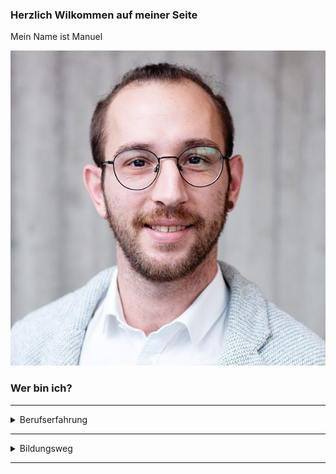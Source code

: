 ### Herzlich Wilkommen auf meiner Seite

Mein Name ist Manuel

![This is an image](1620108214591.jpg)

### Wer bin ich?

-------
<details>
<summary>Berufserfahrung</summary>
<p>

**Manager IT & Kommunikation**, Sodecia Automotive Saarlouis GmbH 
  
* Mitarbeiterverantwortung 
* Projektmanagement für SAP Implementierung
    * Statusmeetings und Reporting
    * Koordination und Abstimmung mit Stakeholdern und Fachbereichen
    * Kooperation mit Beratungsunternehmen
* Support der Key & End User
    * Workshops, Training und Feedbackrunden
* Stammdatenmanagement
* Ansprechpartner für Industie 4.0
                     
### **Business Consultant Manufacturing & Automotive**, Scheer GmbH
* SAP PEO und Stammdatenmanagement
    * Systemkonfiguration und Anwendung SAP Manufacturing for Production Engineering & Operations
    * Digitalisierung in der Produktion
* Umsetzungsstategie für Product Lifecycle Management im Engineering
    * Stücklistentransformation DBOM-EBOM-MBOM
    * Kollaborationsstrategie für den gesamten Wertschöpfungsprozess
    * Produktionsentwicklungsprozess  
* Prozessanalyse in der diskreten Fertigung
    * Prozessmodellierung-/entwicklung und Automatisierung (RPA)
    * Organisationsentwicklung
* Kompetenzerweiterung
    * Entwicklung eines Digitalen Zwillings
    * Künstliche Intelligenz in der Produktion
        
### **Qualitätsprüfer**, AG der Dillinger Hüttenwerke
* Maß-/ Endkontrolle von Zahnstangen, Blechen, Behälterböden
* Überwachung und Freigabe von Bauteilen
* Zertifizierung von Bauteilen durch Abnahmezeugnisse
    
### **CNC - Dreher**, AG der Dillinger Hüttenwerke
* Selbstständige Planung von Dreharbeiten (Material, Drehwerkzeuge)
* Erstellung von Drehprogrammen
* Herstellung von Drehteilen in Einzelteil-/ Kleinserienfertigung (Wellen, Deckel, Zapfen)
    
### **Produktionsmitarbeiter**, AG der Dillinger Hüttenwerke
* Herstellung von Blechproben nach Norm (Sägen, Schleifen, Drehen, Fräsen)
* Koordination von Wärmebehandlungen von Blechproben nach Glühparametern

</p>
</details>

-----------
<details>
<summary>Bildungsweg</summary>
<p>
  
### Master of Engineering - Engineering and Management - (Note: 1,6)
Hochschule für Technik und Wirtschaft des Saarlandes, Saarbrücken

Schwerpunkt: Industrielle Produktion

Thema der Masterarbeit: „Konzept eines Nest-Greifer-Moduls als Teil einer
Schraubenbereitstellung für Direktverschraubungen“ 

### Bachelor of Engineering - Maschinenbau & Prozesstechnik -  (Note: 2,6)
Hochschule für Technik und Wirtschaft des Saarlandes, Saarbrücken

Schwerpunkt: Industrielle Produktion

Auslandssemester in Schweden am Production Technology Center, Trollhättan

Thema der Bachelorarbeit: „Development and Implementation of an Automated Robotic Nailgun System“

### Staatlich geprüfter Maschinentechniker (Note: 3,1)
Balthasar-Neumann-Technikum, Trier

Thema der Technikerarbeit: „Lochbrennschneidvorrichtung für Behälterböden“

### Ausbildung zum Zerspanungsmechaniker

</p>
</details>

-----------
  

